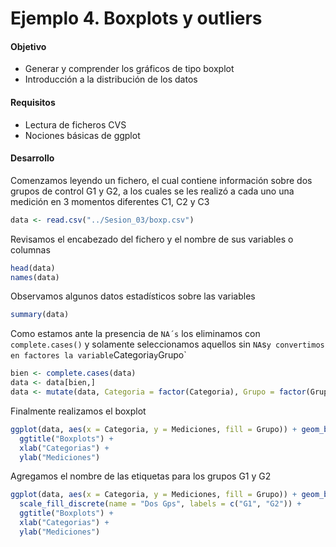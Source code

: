 # Ejemplo 4. Boxplots y outliers

#### Objetivo
- Generar y comprender los gráficos de tipo boxplot
- Introducción a la distribución de los datos

#### Requisitos
- Lectura de ficheros CVS
- Nociones básicas de ggplot

#### Desarrollo
Comenzamos leyendo un fichero, el cual contiene información sobre dos grupos de control G1 y G2, a los cuales se les realizó  a cada uno una medición en 3 momentos diferentes C1, C2 y C3

```R
data <- read.csv("../Sesion_03/boxp.csv")
```

Revisamos el encabezado del fichero y el nombre de sus variables o columnas
```R
head(data)
names(data)
```

Observamos algunos datos estadísticos sobre las variables
```R
summary(data)
```

Como estamos ante la presencia de `NA´s` los eliminamos con `complete.cases()` y solamente seleccionamos aquellos sin `NA`s` y convertimos en factores la variable `Categoria` y `Grupo`

```R
bien <- complete.cases(data)
data <- data[bien,]
data <- mutate(data, Categoria = factor(Categoria), Grupo = factor(Grupo))
```

Finalmente realizamos el boxplot
```R
ggplot(data, aes(x = Categoria, y = Mediciones, fill = Grupo)) + geom_boxplot() +
  ggtitle("Boxplots") +
  xlab("Categorias") +
  ylab("Mediciones")
```

Agregamos el nombre de las etiquetas para los grupos G1 y G2
```R
ggplot(data, aes(x = Categoria, y = Mediciones, fill = Grupo)) + geom_boxplot() +
  scale_fill_discrete(name = "Dos Gps", labels = c("G1", "G2")) + 
  ggtitle("Boxplots") +
  xlab("Categorias") +
  ylab("Mediciones")
```
